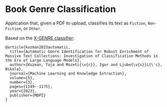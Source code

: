 # Book Genre Classification

Application that, given a PDF to upload, classifies its text as `Fiction`, `Non-Fiction`, or `Other`.

Based on the [X-GENRE classifier](https://huggingface.co/classla/xlm-roberta-base-multilingual-text-genre-classifier):

```
@article{kuzman2023automatic,
  title={Automatic Genre Identification for Robust Enrichment of Massive Text Collections: Investigation of Classification Methods in the Era of Large Language Models},
  author={Kuzman, Taja and Mozeti{\v{c}}, Igor and Ljube{\v{s}}i{\'c}, Nikola},
  journal={Machine Learning and Knowledge Extraction},
  volume={5},
  number={3},
  pages={1149--1175},
  year={2023},
  publisher={MDPI}
}
```
